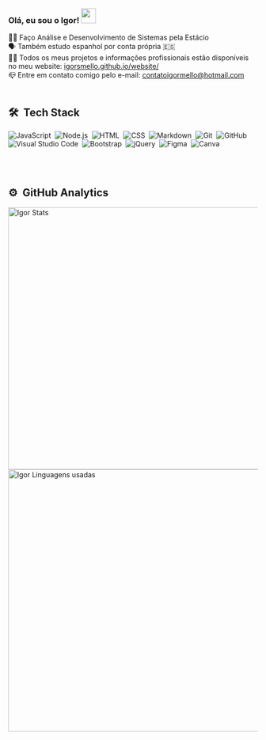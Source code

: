 ### Olá, eu sou o Igor! <img src="https://raw.githubusercontent.com/kaueMarques/kaueMarques/master/hi.gif" width="30px">

👨‍🎓 Faço Análise e Desenvolvimento de Sistemas pela Estácio
<br>
🗣 Também estudo espanhol por conta própria 🇪🇸
<br>
👨‍💻 Todos os meus projetos e informações profissionais estão disponíveis no meu website: <a target="_blank" href="igorsmello.github.io/website">igorsmello.github.io/website/</a>
<br>
📪 Entre em contato comigo pelo e-mail: <a target="_blank" href="mailto: contatoigormello@hotmail.com">contatoigormello@hotmail.com</a>
<br><br>

## 🛠 &nbsp;Tech Stack

![JavaScript](https://img.shields.io/badge/-JavaScript-05122A?style=flat&logo=javascript)&nbsp;
![Node.js](https://img.shields.io/badge/-Node.js-05122A?style=flat&logo=node.js)&nbsp;
![HTML](https://img.shields.io/badge/-HTML-05122A?style=flat&logo=HTML5)&nbsp;
![CSS](https://img.shields.io/badge/-CSS-05122A?style=flat&logo=CSS3&logoColor=1572B6)&nbsp;
![Markdown](https://img.shields.io/badge/-Markdown-05122A?style=flat&logo=markdown&logoColor=markdown)&nbsp;
![Git](https://img.shields.io/badge/-Git-05122A?style=flat&logo=git)&nbsp;
![GitHub](https://img.shields.io/badge/-GitHub-05122A?style=flat&logo=github)&nbsp;
![Visual Studio Code](https://img.shields.io/badge/-Visual%20Studio%20Code-05122A?style=flat&logo=visual-studio-code&logoColor=007ACC)&nbsp;
![Bootstrap](https://img.shields.io/badge/-Bootstrap-05122A?style=flat&logo=bootstrap)&nbsp;
![jQuery](https://img.shields.io/badge/-jQuery-05122A?style=flat&logo=jquery)&nbsp;
![Figma](https://img.shields.io/badge/-Figma-05122A?style=flat&logo=figma)&nbsp;
![Canva](https://img.shields.io/badge/-Canva-05122A?style=flat&logo=canva)&nbsp;


<br><br>

## ⚙️ &nbsp;GitHub Analytics

<p align="left">
<img width="530em" src="https://github-readme-stats.vercel.app/api?username=igorsmello&show_icons=true&theme=vision-friendly-dark" alt="Igor Stats"/>
<img width="530em" src="https://github-readme-stats.vercel.app/api/top-langs/?username=igorsmello&layout=compact&theme=vision-friendly-dark" alt="Igor Linguagens usadas"/>
</p>

<br><br>







